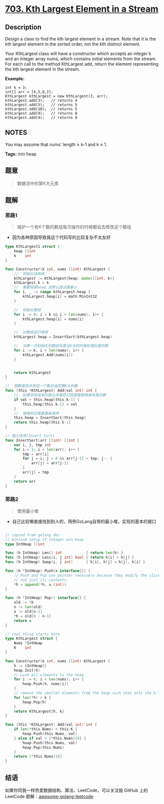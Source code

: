 # [703. Kth Largest Element in a Stream][title]

## Description

Design a class to find the kth largest element in a stream. Note that it is the kth largest element in the sorted order, not the kth distinct element.

Your KthLargest class will have a constructor which accepts an integer k and an integer array nums, which contains initial elements from the stream. For each call to the method KthLargest.add, return the element representing the kth largest element in the stream.

**Example:**

```
int k = 3;
int[] arr = [4,5,8,2];
KthLargest kthLargest = new KthLargest(3, arr);
kthLargest.add(3);   // returns 4
kthLargest.add(5);   // returns 5
kthLargest.add(10);  // returns 5
kthLargest.add(9);   // returns 8
kthLargest.add(4);   // returns 8
```

## NOTES

You may assume that nums' length ≥ k-1 and k ≥ 1.

**Tags:** min heap

## 题意
>数据流中的第K大元素

## 题解

### 思路1
> 维护一个有K个数的数组每次操作的时候都会去修改这个数组
-  因为各种原因导致我这个代码写的比较复杂不太友好

```go
type KthLargest1 struct {
	heap []int
	k    int
}

func Constructor(k int, nums []int) KthLargest {
	//	初始化结构体
	kthLargest := KthLargest{heap: make([]int, k)}
	kthLargest.k = k
	//	需要将原head 总默认值设置最小
	for i, _ := range kthLargest.heap {
		kthLargest.heap[i] = math.MinInt32
	}

	//	初始化数组
	for i := 0; i < k && i < len(nums); i++ {
		kthLargest.heap[i] = nums[i]
	}

	//	对数组进行排序
	kthLargest.heap = InsertSort(kthLargest.heap)

	//	当第一次初始化的数组长度比K大的时候处理后面的数
	for i := k; i < len(nums); i++ {
		kthLargest.Add(nums[i])
	}


	return kthLargest
}

//	想数据流中添加一个数并返回第K大的数
func (this *KthLargest) Add(val int) int {
	//	如果添加进来的数比末尾的打就直接替换掉末尾的数
	if val > this.heap[this.k-1] {
		this.heap[this.k-1] = val
	}
	//	替换完后需要重新排序
	this.heap = InsertSort(this.heap)
	return this.heap[this.k-1]
}

// 插入排序(Insert Sort)
func InsertSort(arr []int) []int {
	var i, j, tmp int
	for i = 1; i < len(arr); i++ {
		tmp = arr[i]
		for j = i; j > 0 && arr[j-1] < tmp; j-- {
			arr[j] = arr[j-1]
		}
		arr[j] = tmp
	}
	return arr
}
```

### 思路2
> 使用最小堆
- 自己比较懒直接找到别人的，用例GoLang自带的最小堆，实现的基本的接口

```go

// copied from golang doc
// mininum setup of integer min heap
type IntHeap []int

func (h IntHeap) Len() int           { return len(h) }
func (h IntHeap) Less(i, j int) bool { return h[i] < h[j] }
func (h IntHeap) Swap(i, j int)      { h[i], h[j] = h[j], h[i] }

func (h *IntHeap) Push(x interface{}) {
	// Push and Pop use pointer receivers because they modify the slice's length,
	// not just its contents.
	*h = append(*h, x.(int))
}

func (h *IntHeap) Pop() interface{} {
	old := *h
	n := len(old)
	x := old[n-1]
	*h = old[0 : n-1]
	return x
}

// real thing starts here
type KthLargest struct {
	Nums *IntHeap
	K    int
}

func Constructor(k int, nums []int) KthLargest {
	h := &IntHeap{}
	heap.Init(h)
	// push all elements to the heap
	for i := 0; i < len(nums); i++ {
		heap.Push(h, nums[i])
	}
	// remove the smaller elements from the heap such that only the k largest elements are in the heap
	for len(*h) > k {
		heap.Pop(h)
	}
	return KthLargest{h, k}
}

func (this *KthLargest) Add(val int) int {
	if len(*this.Nums) < this.K {
		heap.Push(this.Nums, val)
	} else if val > (*this.Nums)[0] {
		heap.Push(this.Nums, val)
		heap.Pop(this.Nums)
	}
	return (*this.Nums)[0]
}

```

## 结语

如果你同我一样热爱数据结构、算法、LeetCode，可以关注我 GitHub 上的 LeetCode 题解：[awesome-golang-leetcode][me]

[title]: https://leetcode.com/problems/two-sum/description/
[me]: https://github.com/kylesliu/awesome-golang-leetcode
